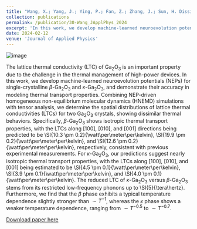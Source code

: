 ```yaml
---
title: "Wang, X.; Yang, J.; Ying, P.; Fan, Z.; Zhang, J.; Sun, H. Dissimilar thermal transport properties in κ-Ga2O3 and β-Ga2O3 revealed by homogeneous nonequilibrium molecular dynamics simulations using machine-learned potentials. Journal of Applied Physics 2024, 135, 065104. DOI: 10.1063/5.0185854"
collection: publications
permalink: /publication/30-Wang_JApplPhys_2024
excerpt: 'In this work, we develop machine-learned neuroevolution potentials (NEPs) for single-crystalline $\beta$-Ga$_2$O$_3$ and $\kappa$-Ga$_2$O$_3$, and demonstrate their accuracy in modeling thermal transport properties. Combining NEP-driven homogeneous non-equilibrium molecular dynamics (HNEMD) simulations with tensor analysis, we determine the spatial distributions of lattice thermal conductivities (LTCs) for two Ga$_2$O$_3$ crystals, showing dissimilar thermal behaviors.'
date: 2024-02-12
venue: 'Journal of Applied Physics'
---
```

![image](https://github.com/hityingph/hityingph.github.io/assets/54773018/346a702e-06e1-46cd-b0e7-6ef1148436fa)

The lattice thermal conductivity (LTC) of Ga$_2$O$_3$ is an important property due to the challenge in the thermal management of high-power devices. In this work, we develop machine-learned neuroevolution potentials (NEPs) for single-crystalline $\beta$-Ga$_2$O$_3$ and $\kappa$-Ga$_2$O$_3$, and demonstrate their accuracy in modeling thermal transport properties. Combining NEP-driven homogeneous non-equilibrium molecular dynamics (HNEMD) simulations with tensor analysis, we determine the spatial distributions of lattice thermal conductivities (LTCs) for two Ga$_2$O$_3$ crystals, showing dissimilar thermal behaviors. Specifically, $\beta$-Ga$_2$O$_3$ shows isotropic thermal transport properties, with the LTCs along [100], [010], and [001] directions being predicted to be \SI{10.3 \pm 0.2}{\watt\per\meter\per\kelvin}, \SI{19.9 \pm 0.2}{\watt\per\meter\per\kelvin}, and \SI{12.6 \pm 0.2}{\watt\per\meter\per\kelvin}, respectively, consistent with previous experimental measurements. For $\kappa$-Ga$_2$O$_3$, our predictions suggest nearly isotropic thermal transport properties, with the LTCs along [100], [010], and [001] being estimated to be \SI{4.5 \pm 0.1}{\watt\per\meter\per\kelvin}, \SI{3.9 \pm 0.1}{\watt\per\meter\per\kelvin}, and \SI{4.0 \pm 0.1}{\watt\per\meter\per\kelvin}.
The reduced LTC of $\kappa$-Ga$_2$O$_3$ versus $\beta$-Ga$_2$O$_3$ stems from its restricted low-frequency phonons up to \SI{5}{\tera\hertz}. Furthermore, we find that the $\beta$ phase exhibits a typical temperature dependence slightly stronger than $\sim T^{-1}$, whereas the $\kappa$ phase shows a weaker temperature dependence, ranging from $\sim T^{-0.5}$ to $\sim T^{-0.7}$. 

[Download paper here](http://hityingph.github.io/files/30-Wang_JApplPhys_2024.pdf)


